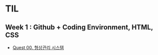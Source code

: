 # TIL
## Week 1 : Github + Coding Environment, HTML, CSS
- [Quest 00. 형상관리 시스템](https://github.com/AnYeHyeon/TIL/blob/main/Week1_Github_Coding_Environment_HTML_CSS.md)
